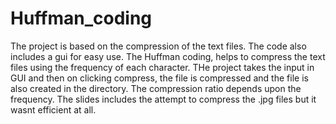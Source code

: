 # Huffman_coding
The project is based on the compression of the text files. The code also includes a gui for easy use.
The Huffman coding, helps to compress the text files using the frequency of each character.
THe project takes the input in GUI and then on clicking compress, the file is compressed and the file is also created in the directory.
The compression ratio depends upon the frequency.
The slides includes the attempt to compress the .jpg files but it wasnt efficient at all.
